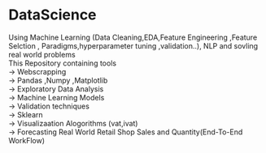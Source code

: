 # DataScience
Using Machine Learning (Data Cleaning,EDA,Feature Engineering ,Feature Selction , Paradigms,hyperparameter tuning ,validation..), NLP and sovling real world problems<br>
This Repository containing tools <br>
-> Webscrapping<br>
-> Pandas ,Numpy ,Matplotlib<br>
-> Exploratory Data Analysis<br>
-> Machine Learning Models<br>
-> Validation techniques<br>
-> Sklearn<br>
-> Visualizaation Alogorithms (vat,ivat)<br>
-> Forecasting Real World Retail Shop Sales and Quantity(End-To-End WorkFlow)<br>
